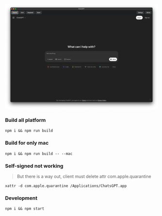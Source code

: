 ![Preview](.github/preview/app.png)

### Build all platform

```shell
npm i && npm run build
```

### Build for only mac

```shell
npm i && npm run build -- --mac
```

### Self-signed not working

> But there is a way out, client must delete attr com.apple.quarantine

```shell
xattr -d com.apple.quarantine /Applications/ChatsGPT.app
```

### Development

```shell
npm i && npm start
```